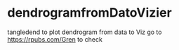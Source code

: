 # dendrogramfromDatoVizier
tangledend to plot dendrogram from data to Viz
go to https://rpubs.com/Gren to check 
